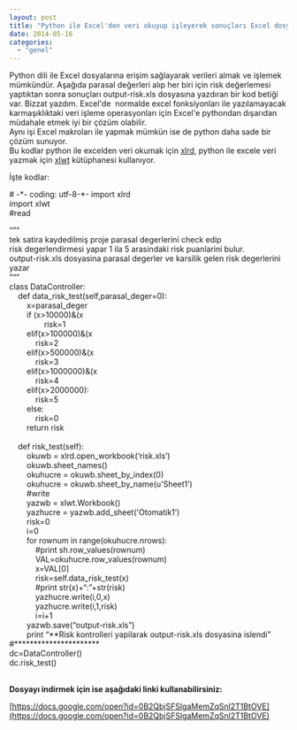 ```yaml
---
layout: post
title: "Python ile Excel'den veri okuyup işleyerek sonuçları Excel dosyasına yazdırma"
date: 2014-05-16
categories: 
  - "genel"
---
```


Python dili ile Excel dosyalarına erişim sağlayarak verileri almak ve işlemek mümkündür. Aşağıda parasal değerleri alıp her biri için risk değerlemesi yaptıktan sonra sonuçları output-risk.xls dosyasına yazdıran bir kod betiği var. Bizzat yazdım. Excel'de  normalde excel fonksiyonları ile yazılamayacak karmaşıklıktaki veri işleme operasyonları için Excel'e pythondan dışarıdan müdahale etmek iyi bir çözüm olabilir.  
Aynı işi Excel makroları ile yapmak mümkün ise de python daha sade bir çözüm sunuyor.  
Bu kodlar python ile excelden veri okumak için [xlrd](http://pypi.python.org/pypi/xlrd), python ile excele veri yazmak için [xlwt](http://pypi.python.org/pypi/xlwt) kütüphanesi kullanıyor.  
  
İşte kodlar:  
  
\# -\*- coding: utf-8-\*- 
import xlrd  
import xlwt  
#read  
  
“”“  
tek satira kaydedilmiş proje parasal degerlerini check edip  
risk degerlendirmesi yapar 1 ila 5 arasindaki risk puanlarini bulur.  
output-risk.xls dosyasina parasal degerler ve karsilik gelen risk degerlerini yazar  
”“”  
class DataController:  
    def data\_risk\_test(self,parasal\_deger=0):  
        x=parasal\_deger  
        if (x>10000)&(x  
                risk=1  
        elif(x>100000)&(x  
            risk=2  
        elif(x>500000)&(x  
            risk=3  
        elif(x>1000000)&(x  
            risk=4  
        elif(x>2000000):  
            risk=5  
        else:  
            risk=0  
        return risk  
     
    def risk\_test(self):  
        okuwb = xlrd.open\_workbook(‘risk.xls’)  
        okuwb.sheet\_names()  
        okuhucre = okuwb.sheet\_by\_index(0)  
        okuhucre = okuwb.sheet\_by\_name(u'Sheet1’)  
        #write  
        yazwb = xlwt.Workbook()  
        yazhucre = yazwb.add\_sheet('Otomatik1’)  
        risk=0  
        i=0  
        for rownum in range(okuhucre.nrows):  
            #print sh.row\_values(rownum)  
            VAL=okuhucre.row\_values(rownum)  
            x=VAL\[0\]  
            risk=self.data\_risk\_test(x)             
            #print str(x)+“:”+str(risk)  
            yazhucre.write(i,0,x)  
            yazhucre.write(i,1,risk)  
            i=i+1  
        yazwb.save(“output-risk.xls”)  
        print “\*\*Risk kontrolleri yapilarak output-risk.xls dosyasina islendi”  
#\*\*\*\*\*\*\*\*\*\*\*\*\*\*\*\*\*\*\*\*\*\*  
dc=DataController()  
dc.risk\_test()  
  
      
**Dosyayı indirmek için ise aşağıdaki linki kullanabilirsiniz:**  
  
[https://docs.google.com/open?id=0B2QbjSFSlgaMemZqSnl2T1BtOVE](https://docs.google.com/open?id=0B2QbjSFSlgaMemZqSnl2T1BtOVE)

